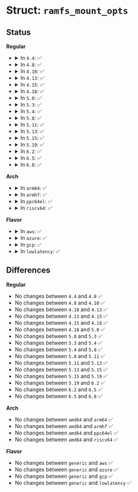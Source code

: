 # Struct: <code>ramfs_mount_opts</code>

## Status
<b>Regular</b>
<ul>
<li>
<details>
<summary>In <code>4.4</code>: ✅</summary>

```c
struct ramfs_mount_opts {
    umode_t mode;
};
```
</details>
</li>
<li>
<details>
<summary>In <code>4.8</code>: ✅</summary>

```c
struct ramfs_mount_opts {
    umode_t mode;
};
```
</details>
</li>
<li>
<details>
<summary>In <code>4.10</code>: ✅</summary>

```c
struct ramfs_mount_opts {
    umode_t mode;
};
```
</details>
</li>
<li>
<details>
<summary>In <code>4.13</code>: ✅</summary>

```c
struct ramfs_mount_opts {
    umode_t mode;
};
```
</details>
</li>
<li>
<details>
<summary>In <code>4.15</code>: ✅</summary>

```c
struct ramfs_mount_opts {
    umode_t mode;
};
```
</details>
</li>
<li>
<details>
<summary>In <code>4.18</code>: ✅</summary>

```c
struct ramfs_mount_opts {
    umode_t mode;
};
```
</details>
</li>
<li>
<details>
<summary>In <code>5.0</code>: ✅</summary>

```c
struct ramfs_mount_opts {
    umode_t mode;
};
```
</details>
</li>
<li>
<details>
<summary>In <code>5.3</code>: ✅</summary>

```c
struct ramfs_mount_opts {
    umode_t mode;
};
```
</details>
</li>
<li>
<details>
<summary>In <code>5.4</code>: ✅</summary>

```c
struct ramfs_mount_opts {
    umode_t mode;
};
```
</details>
</li>
<li>
<details>
<summary>In <code>5.8</code>: ✅</summary>

```c
struct ramfs_mount_opts {
    umode_t mode;
};
```
</details>
</li>
<li>
<details>
<summary>In <code>5.11</code>: ✅</summary>

```c
struct ramfs_mount_opts {
    umode_t mode;
};
```
</details>
</li>
<li>
<details>
<summary>In <code>5.13</code>: ✅</summary>

```c
struct ramfs_mount_opts {
    umode_t mode;
};
```
</details>
</li>
<li>
<details>
<summary>In <code>5.15</code>: ✅</summary>

```c
struct ramfs_mount_opts {
    umode_t mode;
};
```
</details>
</li>
<li>
<details>
<summary>In <code>5.19</code>: ✅</summary>

```c
struct ramfs_mount_opts {
    umode_t mode;
};
```
</details>
</li>
<li>
<details>
<summary>In <code>6.2</code>: ✅</summary>

```c
struct ramfs_mount_opts {
    umode_t mode;
};
```
</details>
</li>
<li>
<details>
<summary>In <code>6.5</code>: ✅</summary>

```c
struct ramfs_mount_opts {
    umode_t mode;
};
```
</details>
</li>
<li>
<details>
<summary>In <code>6.8</code>: ✅</summary>

```c
struct ramfs_mount_opts {
    umode_t mode;
};
```
</details>
</li>
</ul>
<b>Arch</b>
<ul>
<li>
<details>
<summary>In <code>arm64</code>: ✅</summary>

```c
struct ramfs_mount_opts {
    umode_t mode;
};
```
</details>
</li>
<li>
<details>
<summary>In <code>armhf</code>: ✅</summary>

```c
struct ramfs_mount_opts {
    umode_t mode;
};
```
</details>
</li>
<li>
<details>
<summary>In <code>ppc64el</code>: ✅</summary>

```c
struct ramfs_mount_opts {
    umode_t mode;
};
```
</details>
</li>
<li>
<details>
<summary>In <code>riscv64</code>: ✅</summary>

```c
struct ramfs_mount_opts {
    umode_t mode;
};
```
</details>
</li>
</ul>
<b>Flavor</b>
<ul>
<li>
<details>
<summary>In <code>aws</code>: ✅</summary>

```c
struct ramfs_mount_opts {
    umode_t mode;
};
```
</details>
</li>
<li>
<details>
<summary>In <code>azure</code>: ✅</summary>

```c
struct ramfs_mount_opts {
    umode_t mode;
};
```
</details>
</li>
<li>
<details>
<summary>In <code>gcp</code>: ✅</summary>

```c
struct ramfs_mount_opts {
    umode_t mode;
};
```
</details>
</li>
<li>
<details>
<summary>In <code>lowlatency</code>: ✅</summary>

```c
struct ramfs_mount_opts {
    umode_t mode;
};
```
</details>
</li>
</ul>

## Differences
<b>Regular</b>
<ul>
<li>
No changes between <code>4.4</code> and <code>4.8</code> ✅
</li>
<li>
No changes between <code>4.8</code> and <code>4.10</code> ✅
</li>
<li>
No changes between <code>4.10</code> and <code>4.13</code> ✅
</li>
<li>
No changes between <code>4.13</code> and <code>4.15</code> ✅
</li>
<li>
No changes between <code>4.15</code> and <code>4.18</code> ✅
</li>
<li>
No changes between <code>4.18</code> and <code>5.0</code> ✅
</li>
<li>
No changes between <code>5.0</code> and <code>5.3</code> ✅
</li>
<li>
No changes between <code>5.3</code> and <code>5.4</code> ✅
</li>
<li>
No changes between <code>5.4</code> and <code>5.8</code> ✅
</li>
<li>
No changes between <code>5.8</code> and <code>5.11</code> ✅
</li>
<li>
No changes between <code>5.11</code> and <code>5.13</code> ✅
</li>
<li>
No changes between <code>5.13</code> and <code>5.15</code> ✅
</li>
<li>
No changes between <code>5.15</code> and <code>5.19</code> ✅
</li>
<li>
No changes between <code>5.19</code> and <code>6.2</code> ✅
</li>
<li>
No changes between <code>6.2</code> and <code>6.5</code> ✅
</li>
<li>
No changes between <code>6.5</code> and <code>6.8</code> ✅
</li>
</ul>
<b>Arch</b>
<ul>
<li>
No changes between <code>amd64</code> and <code>arm64</code> ✅
</li>
<li>
No changes between <code>amd64</code> and <code>armhf</code> ✅
</li>
<li>
No changes between <code>amd64</code> and <code>ppc64el</code> ✅
</li>
<li>
No changes between <code>amd64</code> and <code>riscv64</code> ✅
</li>
</ul>
<b>Flavor</b>
<ul>
<li>
No changes between <code>generic</code> and <code>aws</code> ✅
</li>
<li>
No changes between <code>generic</code> and <code>azure</code> ✅
</li>
<li>
No changes between <code>generic</code> and <code>gcp</code> ✅
</li>
<li>
No changes between <code>generic</code> and <code>lowlatency</code> ✅
</li>
</ul>
